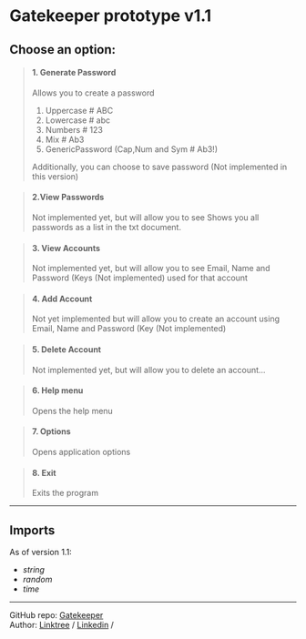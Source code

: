 # Gatekeeper prototype v1.1

## Choose an option:
> #### 1. Generate Password
> Allows you to create a password
> 1. Uppercase # ABC
> 2. Lowercase # abc
> 3. Numbers # 123
> 4. Mix # Ab3
> 5. GenericPassword (Cap,Num and Sym # Ab3!)
>
> Additionally, you can choose to save password (Not implemented in this version)

> #### 2.View Passwords
> Not implemented yet, but will allow you to see
> Shows you all passwords as a list in the txt document.

> #### 3. View Accounts
> Not implemented yet, but will allow you to see
> Email, Name and Password (Keys (Not implemented) used for that account

> #### 4. Add Account
> Not yet implemented but will allow you to create an account using
> Email, Name and Password (Key (Not implemented)

> #### 5. Delete Account
> Not implemented yet, but will allow you to delete an account...

> #### 6. Help menu
> Opens the help menu

> #### 7. Options
> Opens application options

> #### 8. Exit
> Exits the program

-----
## Imports
As of version 1.1:
- *string*
- *random*
- *time*
-----
GitHub repo: [Gatekeeper](https://github.com/Shini9000/PasswordManagerApplication)<br>
Author: [Linktree](https://linktr.ee/shini9000) / [Linkedin](https://www.linkedin.com/in/aidanchristie98) /
